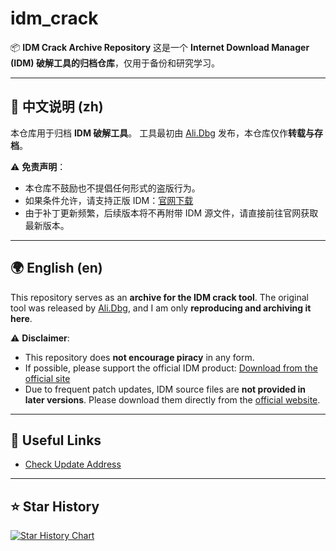 # idm\_crack

📦 **IDM Crack Archive Repository**
这是一个 **Internet Download Manager (IDM) 破解工具的归档仓库**，仅用于备份和研究学习。

---

## 📖 中文说明 (zh)

本仓库用于归档 **IDM 破解工具**。
工具最初由 [Ali.Dbg](https://ckk.ir/) 发布，本仓库仅作**转载与存档**。

⚠️ **免责声明**：

* 本仓库不鼓励也不提倡任何形式的盗版行为。
* 如果条件允许，请支持正版 IDM：[官网下载](https://www.internetdownloadmanager.com/download.html)
* 由于补丁更新频繁，后续版本将不再附带 IDM 源文件，请直接前往官网获取最新版本。

---

## 🌍 English (en)

This repository serves as an **archive for the IDM crack tool**.
The original tool was released by [Ali.Dbg](https://ckk.ir/), and I am only **reproducing and archiving it here**.

⚠️ **Disclaimer**:

* This repository does **not encourage piracy** in any form.
* If possible, please support the official IDM product: [Download from the official site](https://www.internetdownloadmanager.com/download.html)
* Due to frequent patch updates, IDM source files are **not provided in later versions**. Please download them directly from the [official website](https://www.internetdownloadmanager.com/download.html).

---

## 🔗 Useful Links

* [Check Update Address](https://idm.ckk.ir/)

---

## ⭐ Star History

[![Star History Chart](https://api.star-history.com/svg?repos=loks666/idm_crack\&type=Date)](https://star-history.com/#loks666/idm_crack&Date)